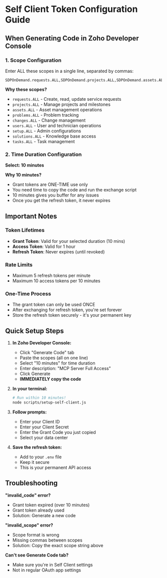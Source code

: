 # Self Client Token Configuration Guide

## When Generating Code in Zoho Developer Console

### 1. Scope Configuration

Enter ALL these scopes in a single line, separated by commas:

```
SDPOnDemand.requests.ALL,SDPOnDemand.projects.ALL,SDPOnDemand.assets.ALL,SDPOnDemand.problems.ALL,SDPOnDemand.changes.ALL,SDPOnDemand.users.ALL,SDPOnDemand.setup.ALL,SDPOnDemand.solutions.ALL,SDPOnDemand.tasks.ALL
```

**Why these scopes?**
- `requests.ALL` - Create, read, update service requests
- `projects.ALL` - Manage projects and milestones
- `assets.ALL` - Asset management operations
- `problems.ALL` - Problem tracking
- `changes.ALL` - Change management
- `users.ALL` - User and technician operations
- `setup.ALL` - Admin configurations
- `solutions.ALL` - Knowledge base access
- `tasks.ALL` - Task management

### 2. Time Duration Configuration

**Select: 10 minutes**

**Why 10 minutes?**
- Grant tokens are ONE-TIME use only
- You need time to copy the code and run the exchange script
- 10 minutes gives you buffer for any issues
- Once you get the refresh token, it never expires

## Important Notes

### Token Lifetimes
- **Grant Token**: Valid for your selected duration (10 mins)
- **Access Token**: Valid for 1 hour
- **Refresh Token**: Never expires (until revoked)

### Rate Limits
- Maximum 5 refresh tokens per minute
- Maximum 10 access tokens per 10 minutes

### One-Time Process
- The grant token can only be used ONCE
- After exchanging for refresh token, you're set forever
- Store the refresh token securely - it's your permanent key

## Quick Setup Steps

1. **In Zoho Developer Console:**
   - Click "Generate Code" tab
   - Paste the scopes (all on one line)
   - Select "10 minutes" for time duration
   - Enter description: "MCP Server Full Access"
   - Click Generate
   - **IMMEDIATELY copy the code**

2. **In your terminal:**
   ```bash
   # Run within 10 minutes!
   node scripts/setup-self-client.js
   ```

3. **Follow prompts:**
   - Enter your Client ID
   - Enter your Client Secret
   - Enter the Grant Code you just copied
   - Select your data center

4. **Save the refresh token:**
   - Add to your `.env` file
   - Keep it secure
   - This is your permanent API access

## Troubleshooting

**"invalid_code" error?**
- Grant token expired (over 10 minutes)
- Grant token already used
- Solution: Generate a new code

**"invalid_scope" error?**
- Scope format is wrong
- Missing commas between scopes
- Solution: Copy the exact scope string above

**Can't see Generate Code tab?**
- Make sure you're in Self Client settings
- Not in regular OAuth app settings
